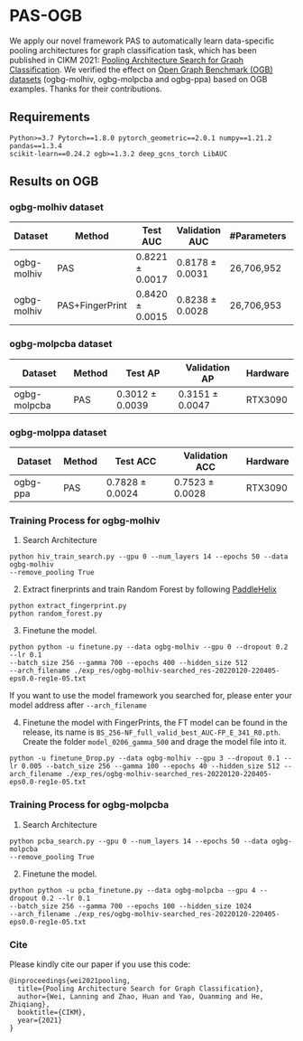 # PAS-OGB
We apply our novel framework PAS to automatically learn data-specific pooling architectures for graph classification task, which has been published in CIKM 2021: [Pooling Architecture Search for Graph Classification](https://arxiv.org/pdf/2108.10587.pdf).
We verified the effect on [Open Graph Benchmark (OGB) datasets](https://ogb.stanford.edu/docs/leader_graphprop/) (ogbg-molhiv, ogbg-molpcba and ogbg-ppa) based on OGB examples. Thanks for their contributions.

## Requirements
```
Python>=3.7 Pytorch==1.8.0 pytorch_geometric==2.0.1 numpy==1.21.2 pandas==1.3.4 
scikit-learn==0.24.2 ogb>=1.3.2 deep_gcns_torch LibAUC 
```

## Results on OGB
### ogbg-molhiv dataset

|  Dataset   | Method  | Test AUC   | Validation AUC  | #Parameters |Hardware  |
|  ----  | ----  | ----  | ----  |----  |----  |
| ogbg-molhiv  | PAS | 0.8221 ± 0.0017  | 0.8178 ± 0.0031 |26,706,952| RTX3090 |
| ogbg-molhiv  | PAS+FingerPrint | 0.8420 ± 0.0015  | 0.8238 ± 0.0028 | 26,706,953| RTX3090 |


### ogbg-molpcba dataset

|  Dataset   | Method  | Test AP   | Validation AP   |Hardware  |
|  ----  | ----  | ----  | ----  |----  |
| ogbg-molpcba  | PAS | 0.3012 ± 0.0039  | 0.3151 ± 0.0047 | RTX3090 |

### ogbg-molppa dataset


|  Dataset   | Method  | Test ACC   | Validation ACC  |Hardware  |
|  ----  | ----  | ----  | ----  |----  |
| ogbg-ppa  | PAS | 0.7828 ± 0.0024  | 0.7523 ± 0.0028 | RTX3090 |

### Training Process for ogbg-molhiv
 1. Search Architecture

```
python hiv_train_search.py --gpu 0 --num_layers 14 --epochs 50 --data ogbg-molhiv
--remove_pooling True
```
2. Extract finerprints and train Random Forest by following [PaddleHelix](https://github.com/PaddlePaddle/PaddleHelix/tree/dev/competition/ogbg_molhiv)
```
python extract_fingerprint.py
python random_forest.py
```
3. Finetune the model.

```
python python -u finetune.py --data ogbg-molhiv --gpu 0 --dropout 0.2 --lr 0.1 
--batch_size 256 --gamma 700 --epochs 400 --hidden_size 512 
--arch_filename ./exp_res/ogbg-molhiv-searched_res-20220120-220405-eps0.0-reg1e-05.txt
```
If you want to use the model framework you searched for, please enter your model address after ```--arch_filename```

4. Finetune the model with FingerPrints, the FT model can be found in the release, its name is ```BS_256-NF_full_valid_best_AUC-FP_E_341_R0.pth```.
Create the folder ```model_0206_gamma_500``` and drage the model file into it.

```
python -u finetune_Drop.py --data ogbg-molhiv --gpu 3 --dropout 0.1 --lr 0.005 --batch_size 256 --gamma 100 --epochs 40 --hidden_size 512 --arch_filename ./exp_res/ogbg-molhiv-searched_res-20220120-220405-eps0.0-reg1e-05.txt
```

### Training Process for ogbg-molpcba

 1. Search Architecture
```
python pcba_search.py --gpu 0 --num_layers 14 --epochs 50 --data ogbg-molpcba
--remove_pooling True
```
2. Finetune the model.

```
python python -u pcba_finetune.py --data ogbg-molpcba --gpu 4 --dropout 0.2 --lr 0.1 
--batch_size 256 --gamma 700 --epochs 100 --hidden_size 1024 
--arch_filename ./exp_res/ogbg-molhiv-searched_res-20220120-220405-eps0.0-reg1e-05.txt
```


### Cite
Please kindly cite our paper if you use this code:
```
@inproceedings{wei2021pooling,
  title={Pooling Architecture Search for Graph Classification},
  author={Wei, Lanning and Zhao, Huan and Yao, Quanming and He, Zhiqiang},
  booktitle={CIKM},
  year={2021}
}
```
